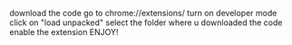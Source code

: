 download the code
go to chrome://extensions/
turn on developer mode
click on "load unpacked"
select the folder where u downloaded the code
enable the extension
ENJOY!
